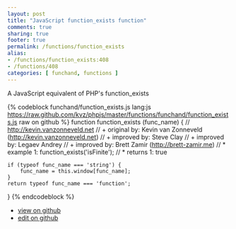 ```yaml
---
layout: post
title: "JavaScript function_exists function"
comments: true
sharing: true
footer: true
permalink: /functions/function_exists
alias:
- /functions/function_exists:408
- /functions/408
categories: [ funchand, functions ]
---
```

A JavaScript equivalent of PHP's function_exists
<!-- more -->
{% codeblock funchand/function_exists.js lang:js https://raw.github.com/kvz/phpjs/master/functions/funchand/function_exists.js raw on github %}
function function_exists (func_name) {
    // http://kevin.vanzonneveld.net
    // +   original by: Kevin van Zonneveld (http://kevin.vanzonneveld.net)
    // +   improved by: Steve Clay
    // +   improved by: Legaev Andrey
	// +   improved by: Brett Zamir (http://brett-zamir.me)
    // *     example 1: function_exists('isFinite');
    // *     returns 1: true

    if (typeof func_name === 'string') {
        func_name = this.window[func_name];
    }
    return typeof func_name === 'function';
}
{% endcodeblock %}
<ul>
 <li><a href="https://github.com/kvz/phpjs/blob/master/functions/funchand/function_exists.js">view on github</a></li>
 <li><a href="https://github.com/kvz/phpjs/edit/master/functions/funchand/function_exists.js">edit on github</a></li>
</ul>
